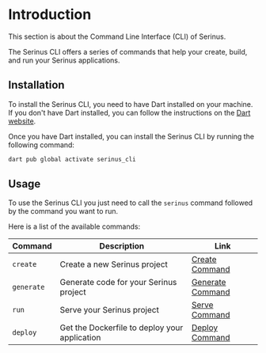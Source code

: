 # Introduction

This section is about the Command Line Interface (CLI) of Serinus.

The Serinus CLI offers a series of commands that help your create, build, and run your Serinus applications.

## Installation

To install the Serinus CLI, you need to have Dart installed on your machine. If you don't have Dart installed, you can follow the instructions on the [Dart website](https://dart.dev/get-dart).

Once you have Dart installed, you can install the Serinus CLI by running the following command:

```bash
dart pub global activate serinus_cli
```

## Usage

To use the Serinus CLI you just need to call the `serinus` command followed by the command you want to run.

Here is a list of the available commands:

| Command | Description | Link |
| --- | --- | --- |
| `create` | Create a new Serinus project | [Create Command](./create) |
| `generate` | Generate code for your Serinus project | [Generate Command](./generate) |
| `run` | Serve your Serinus project | [Serve Command](./run) |
| `deploy` | Get the Dockerfile to deploy your application | [Deploy Command](./deploy) |
